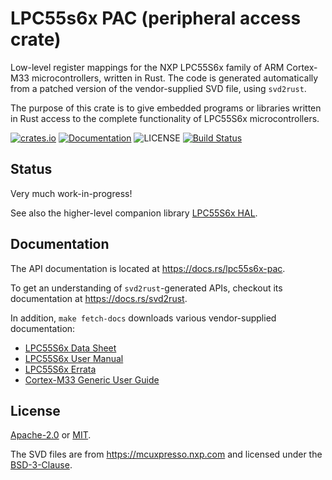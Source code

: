 # LPC55s6x PAC (peripheral access crate)

Low-level register mappings for the NXP LPC55S6x family of ARM Cortex-M33 microcontrollers, written in Rust.
The code is generated automatically from a patched version of the vendor-supplied SVD file, using `svd2rust`.

The purpose of this crate is to give embedded programs or libraries written in Rust access
to the complete functionality of LPC55S6x microcontrollers.

[![crates.io][crates-image]][crates-link]
[![Documentation][docs-image]][docs-link]
![LICENSE][license-image]
[![Build Status][build-image]][build-link]

## Status

Very much work-in-progress!

See also the higher-level companion library [LPC55S6x HAL][lpc55s6x-hal].

## Documentation

The API documentation is located at <https://docs.rs/lpc55s6x-pac>.

To get an understanding of `svd2rust`-generated APIs, checkout its documentation at <https://docs.rs/svd2rust>.

In addition, `make fetch-docs` downloads various vendor-supplied documentation:

- [LPC55S6x Data Sheet][datasheet]
- [LPC55S6x User Manual][usermanual]
- [LPC55S6x Errata][errata]
- [Cortex-M33 Generic User Guide][genericuserguide]

## License

[Apache-2.0][apache2-link] or [MIT][mit-link].

The SVD files are from <https://mcuxpresso.nxp.com> and licensed under the [BSD-3-Clause][bsd3-link].

[//]: # (links)

[crates-image]: https://img.shields.io/crates/v/lpc55s6x-pac.svg
[crates-link]: https://crates.io/crates/lpc55s6x-pac
[build-image]: https://img.shields.io/circleci/build/github/nickray/lpc55s6x-pac/main.svg
[build-link]: https://circleci.com/gh/nickray/lpc55s6x-pac/tree/main
[docs-image]: https://docs.rs/lpc55s6x-pac/badge.svg
[docs-link]: https://docs.rs/lpc55s6x-pac
[lpc55s6x-hal]: https://libs.rs/lpc55s6x-hal
[svd-docs-link]: https://docs.rs/svd2rust
[license-image]: https://img.shields.io/badge/license-Apache2.0%2FMIT-blue.svg
[apache2-link]: https://spdx.org/licenses/Apache-2.0.html
[bsd3-link]: https://spdx.org/licenses/BSD-3-Clause.html
[mit-link]: https://spdx.org/licenses/MIT.html
[mcuxpresso]: https://mcuxpresso.nxp.com
[datasheet]: https://www.nxp.com/docs/en/data-sheet/LPC55S6x.pdf
[usermanual]: https://www.nxp.com/webapp/Download?colCode=UM11126
[errata]: https://www.nxp.com/docs/en/errata/ES_LPC55S6x.pdf
[genericuserguide]: https://static.docs.arm.com/100235/0004/arm_cortex_m33_dgug_100235_0004_00_en.pdf
